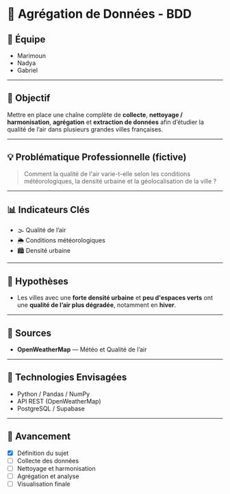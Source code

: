 # 🧩 Agrégation de Données - BDD

## 👥 Équipe
- Marimoun  
- Nadya  
- Gabriel  

---

## 🎯 Objectif
Mettre en place une chaîne complète de **collecte**, **nettoyage / harmonisation**, **agrégation** et **extraction de données** afin d’étudier la qualité de l’air dans plusieurs grandes villes françaises.

---

## 💡 Problématique Professionnelle (fictive)
> Comment la qualité de l'air varie-t-elle selon les conditions météorologiques, la densité urbaine et la géolocalisation de la ville ?

---

## 📊 Indicateurs Clés
- 🌫️ Qualité de l’air  
- 🌦️ Conditions météorologiques  
- 🏙️ Densité urbaine  

---

## 🧠 Hypothèses
- Les villes avec une **forte densité urbaine** et **peu d'espaces verts** ont une **qualité de l’air plus dégradée**, notamment en **hiver**.

---

## 🔗 Sources
- **OpenWeatherMap** — Météo et Qualité de l’air  

---

## 🧰 Technologies Envisagées
- Python / Pandas / NumPy  
- API REST (OpenWeatherMap)  
- PostgreSQL / Supabase

---

## 📅 Avancement
- [x] Définition du sujet  
- [ ] Collecte des données  
- [ ] Nettoyage et harmonisation  
- [ ] Agrégation et analyse  
- [ ] Visualisation finale  
